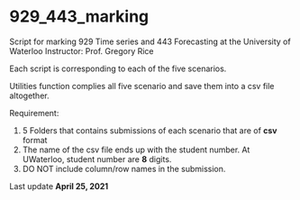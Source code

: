 # 929_443_marking
Script for marking 929 Time series and 443 Forecasting at the University of Waterloo
Instructor: Prof. Gregory Rice

Each script is corresponding to each of the five scenarios.

Utilities function complies all five scenario and save them into a csv file altogether.

Requirement: 
1. 5 Folders that contains submissions of each scenario that are of **csv** format
2. The name of the csv file ends up with the student number. At UWaterloo, student number are **8** digits.
3. DO NOT include column/row names in the submission.

Last update
**April 25, 2021**
